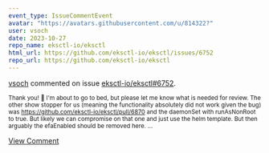 ```yaml
---
event_type: IssueCommentEvent
avatar: "https://avatars.githubusercontent.com/u/814322?"
user: vsoch
date: 2023-10-27
repo_name: eksctl-io/eksctl
html_url: https://github.com/eksctl-io/eksctl/issues/6752
repo_url: https://github.com/eksctl-io/eksctl
---
```


<a href='https://github.com/vsoch' target='_blank'>vsoch</a> commented on issue <a href='https://github.com/eksctl-io/eksctl/issues/6752' target='_blank'>eksctl-io/eksctl#6752</a>.

<small>Thank you! :raised_hands: I'm about to go to bed, but please let me know what is needed for review. The other show stopper for us (meaning the functionality absolutely did not work given the bug) was https://github.com/eksctl-io/eksctl/pull/6870 and the daemonSet with runAsNonRoot to true. But likely we can compromise on that one and just use the helm template. But then arguably the efaEnabled should be removed here....</small>

<a href='https://github.com/eksctl-io/eksctl/issues/6752' target='_blank'>View Comment</a>